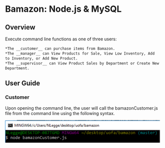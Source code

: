 # Bamazon: Node.js & MySQL

## Overview

Execute command line functions as one of three users:

	*The __customer__ can purchase items from Bamazon.
	*The __manager__ can View Products for Sale, View Low Inventory, Add to Inventory, or Add New Product.
	*The __supervisor__ can View Product Sales by Department or Create New Department.

## User Guide

### Customer

Upon opening the command line, the user will call the bamazonCustomer.js file from the command line using the following syntax.

![Node Syntax](/images/nodeBamazonCustomer.png)

